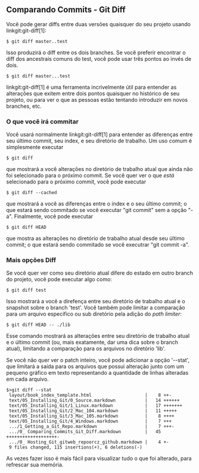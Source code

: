 ﻿## Comparando Commits - Git Diff ##

Você pode gerar diffs entre duas versões quaisquer do seu projeto usando
linkgit:git-diff[1]:

    $ git diff master..test

Isso produzirá o diff entre os dois branches. Se você preferir encontrar o diff
dos ancestrais comuns do test, você pode usar três pontos ao invés de dois.

    $ git diff master...test

linkgit:git-diff[1] é uma ferramenta incrivelmente útil para entender as 
alterações que exitem entre dois pontos quaisquer no histórico de seu projeto,
ou para ver o que as pessoas estão tentando introduzir em novos branches, etc.

### O que você irá commitar ###

Você usará normalmente linkgit:git-diff[1] para entender as diferenças entre
seu último commit, seu index, e seu diretório de trabalho.
Um uso comum é simplesmente executar
    
    $ git diff
    
que mostrará a você alterações no diretório de trabalho atual que ainda não foi
selecionado para o próximo commit.
Se você quer ver o que _está_ selecionado para o próximo commit, você pode 
executar

    $ git diff --cached

que mostrará a você as diferenças entre o index e o seu último commit;
o que estará sendo commitado se você executar "git commit" sem a opção
"-a".
Finalmente, você pode executar

    $ git diff HEAD

que mostra as alterações no diretório de trabalho atual desde seu último commit;
o que estará sendo commitado se você executrar "git commit -a".

### Mais opções Diff ###

Se você quer ver como seu diretório atual difere do estado em outro branch
do projeto, você pode executar algo como:

    $ git diff test

Isso mostrará a você a direfença entre seu diretório de trabalho atual e o 
snapshot sobre o branch 'test'. Você também pode limitar a comparação para um
arquivo específico ou sub diretório pela adição do *path limiter*:

    $ git diff HEAD -- ./lib 

Esse comando mostrará as alterações entre seu diretório de trabalho atual e 
o último commit (ou, mais exatamente, dar uma dica sobre o branch atual), 
limitando a comparação para os arquivos no diretório 'lib'.

Se você não quer ver o patch inteiro, você pode adicionar a opção '--stat',
que limitará a saída para os arquivos que possui alteração junto com um 
pequeno gráfico em texto representando a quantidade de linhas alteradas 
em cada arquivo.

    $>git diff --stat
     layout/book_index_template.html                    |    8 ++-
     text/05_Installing_Git/0_Source.markdown           |   14 ++++++
     text/05_Installing_Git/1_Linux.markdown            |   17 +++++++
     text/05_Installing_Git/2_Mac_104.markdown          |   11 +++++
     text/05_Installing_Git/3_Mac_105.markdown          |    8 ++++
     text/05_Installing_Git/4_Windows.markdown          |    7 +++
     .../1_Getting_a_Git_Repo.markdown                  |    7 +++-
     .../0_ Comparing_Commits_Git_Diff.markdown         |   45 +++++++++++++++++++-
     .../0_ Hosting_Git_gitweb_repoorcz_github.markdown |    4 +-
     9 files changed, 115 insertions(+), 6 deletions(-)

As vezes fazer isso é mais fácil para visualizar tudo o que foi alterado, para 
refrescar sua memória.